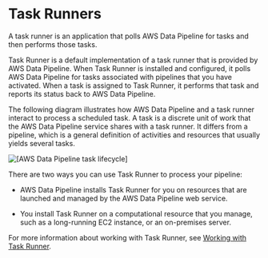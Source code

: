 # Task Runners<a name="dp-how-remote-taskrunner-client"></a>

 A task runner is an application that polls AWS Data Pipeline for tasks and then performs those tasks\.  

 Task Runner is a default implementation of a task runner that is provided by AWS Data Pipeline\. When Task Runner is installed and configured, it polls AWS Data Pipeline for tasks associated with pipelines that you have activated\. When a task is assigned to Task Runner, it performs that task and reports its status back to AWS Data Pipeline\.  

The following diagram illustrates how AWS Data Pipeline and a task runner interact to process a scheduled task\. A task is a discrete unit of work that the AWS Data Pipeline service shares with a task runner\. It differs from a pipeline, which is a general definition of activities and resources that usually yields several tasks\.

![\[AWS Data Pipeline task lifecycle\]](http://docs.aws.amazon.com/datapipeline/latest/DeveloperGuide/images/dp-task-lifecycle.png)

There are two ways you can use Task Runner to process your pipeline: 

+  AWS Data Pipeline installs Task Runner for you on resources that are launched and managed by the AWS Data Pipeline web service\. 

+  You install Task Runner on a computational resource that you manage, such as a long\-running EC2 instance, or an on\-premises server\.

For more information about working with Task Runner, see [Working with Task Runner](dp-using-task-runner.md)\.